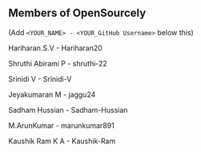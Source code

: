 ## Members of OpenSourcely

(Add `<YOUR_NAME> - <YOUR_GitHub Username>` below this)


Hariharan.S.V     - Hariharan20   

Shruthi Abirami P - shruthi-22  

Srinidi V         - Srinidi-V

Jeyakumaran M     - jaggu24

Sadham Hussian    - Sadham-Hussian

M.ArunKumar       - marunkumar891

Kaushik Ram K A   - Kaushik-Ram
